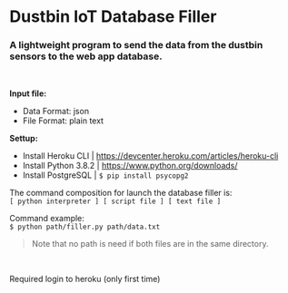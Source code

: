 # Dustbin IoT Database Filler

### A lightweight program to send the data from the dustbin sensors to the web app database.

<br>

**Input file:**
- Data Format: json
- File Format: plain text


**Settup:**
- Install Heroku CLI | https://devcenter.heroku.com/articles/heroku-cli
- Install Python 3.8.2 | https://www.python.org/downloads/
- Install PostgreSQL | `$ pip install psycopg2`

The command composition for launch the database filler is: <br>
`[ python interpreter ] [ script file ] [ text file ]`

Command example: <br>
`$ python path/filler.py path/data.txt`
> Note that no path is need if both files are in the same directory.

<br>

Required login to heroku (only first time)

